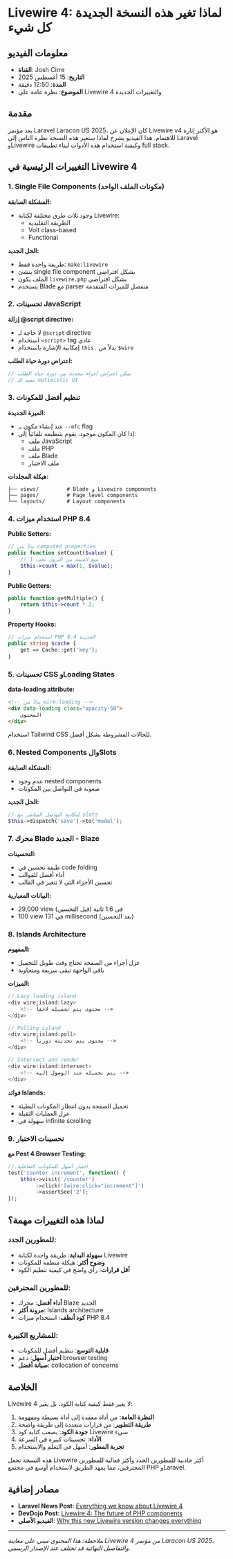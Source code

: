 # Livewire 4: لماذا تغير هذه النسخة الجديدة كل شيء

## معلومات الفيديو
- **القناة**: Josh Cirre
- **التاريخ**: 15 أغسطس 2025
- **المدة**: 12:50 دقيقة
- **الموضوع**: نظرة عامة على Livewire 4 والتغييرات الجديدة

## مقدمة

بعد مؤتمر Laravel Laracon US 2025، كان الإعلان عن Livewire v4 هو الأكثر إثارة للاهتمام. هذا الفيديو يشرح لماذا ستغير هذه النسخة نظرة الناس إلى Laravel وLivewire وكيفية استخدام هذه الأدوات لبناء تطبيقات full stack.

## التغييرات الرئيسية في Livewire 4

### 1. Single File Components (مكونات الملف الواحد)

**المشكلة السابقة:**
- وجود ثلاث طرق مختلفة لكتابة Livewire:
  - الطريقة التقليدية
  - Volt class-based 
  - Functional

**الحل الجديد:**
- طريقة واحدة فقط: `make:livewire`
- ينشئ single file component بشكل افتراضي
- الملف يكون `livewire.php` بشكل افتراضي
- يستخدم Blade مع parser منفصل للميزات المتقدمة

### 2. تحسينات JavaScript

**إزالة @script directive:**
- لا حاجة لـ `@script` directive
- استخدام `<script>` tag عادي
- إمكانية الإشارة باستخدام `this.` بدلاً من `$wire`

**اعتراض دورة حياة الطلب:**
```javascript
// يمكن اعتراض أجزاء محددة من دورة حياة الطلب
// مفيد للـ optimistic UI
```

### 3. تنظيم أفضل للمكونات

**الميزة الجديدة:**
- عند إنشاء مكون بـ `--mfc` flag
- إذا كان المكون موجود، يقوم بتنظيمه تلقائياً إلى:
  - ملف JavaScript
  - ملف PHP
  - ملف Blade
  - ملف الاختبار

**هيكلة المجلدات:**
```
├── views/         # Blade و Livewire components
├── pages/         # Page level components  
└── layouts/       # Layout components
```

### 4. استخدام ميزات PHP 8.4

**Public Setters:**
```php
// بدلاً من computed properties
public function setCount($value) {
    // منع القيمة من النزول تحت 1
    $this->count = max(1, $value);
}
```

**Public Getters:**
```php
public function getMultiple() {
    return $this->count * 2;
}
```

**Property Hooks:**
```php
// استخدام ميزات PHP 8.4 الجديدة
public string $cache {
    get => Cache::get('key');
}
```

### 5. تحسينات CSS وLoading States

**data-loading attribute:**
```html
<!-- بدلاً من wire:loading -->
<div data-loading class="opacity-50">
    المحتوى
</div>
```

استخدام Tailwind CSS للحالات المشروطة بشكل أفضل.

### 6. Nested Components والSlots

**المشكلة السابقة:**
- عدم وجود nested components
- صعوبة في التواصل بين المكونات

**الحل الجديد:**
```php
// إمكانية التواصل المباشر مع slots
$this->dispatch('save')->to('modal');
```

### 7. محرك Blade الجديد - Blaze

**التحسينات:**
- طبقة تحسين في code folding
- أداء أفضل للقوالب
- تحسين الأجزاء التي لا تتغير في القالب

**البيانات المعيارية:**
- 29,000 view في 1.6 ثانية (قبل التحسين)
- 100 view في 131 millisecond (بعد التحسين)

### 8. Islands Architecture

**المفهوم:**
- عزل أجزاء من الصفحة تحتاج وقت طويل للتحميل
- باقي الواجهة تبقى سريعة ومتجاوبة

**الميزات:**
```php
// Lazy loading island
<div wire:island:lazy>
    <!-- محتوى يتم تحميله لاحقاً -->
</div>

// Polling island  
<div wire:island:poll>
    <!-- محتوى يتم تحديثه دورياً -->
</div>

// Intersect and render
<div wire:island:intersect>
    <!-- يتم تحميله عند الوصول إليه -->
</div>
```

**فوائد Islands:**
- تحميل الصفحة بدون انتظار المكونات البطيئة
- عزل العمليات الثقيلة
- سهولة في infinite scrolling

### 9. تحسينات الاختبار

**مع Pest 4 Browser Testing:**
```php
// اختبار أسهل للمكونات التفاعلية
test('counter increment', function() {
    $this->visit('/counter')
         ->click('[wire:click="increment"]')
         ->assertSee('2');
});
```

## لماذا هذه التغييرات مهمة؟

### للمطورين الجدد:
- **سهولة البداية**: طريقة واحدة لكتابة Livewire
- **وضوح أكثر**: هيكلة منظمة للمكونات
- **أقل قرارات**: رأي واضح في كيفية تنظيم الكود

### للمطورين المحترفين:
- **أداء أفضل**: محرك Blaze الجديد
- **مرونة أكثر**: Islands architecture
- **كود أنظف**: استخدام ميزات PHP 8.4

### للمشاريع الكبيرة:
- **قابلية التوسع**: تنظيم أفضل للمكونات
- **اختبار أسهل**: دعم browser testing
- **صيانة أفضل**: collocation of concerns

## الخلاصة

Livewire 4 لا يغير فقط كيفية كتابة الكود، بل يغير:

1. **النظرة العامة**: من أداة معقدة إلى أداة بسيطة ومفهومة
2. **طريقة التطوير**: من قرارات متعددة إلى طريقة واضحة
3. **جودة الكود**: يصعب كتابة كود Livewire سيء
4. **الأداء**: تحسينات كبيرة في السرعة
5. **تجربة المطور**: أسهل في التعلم والاستخدام

هذه النسخة تجعل Livewire أكثر جاذبية للمطورين الجدد وأكثر فعالية للمطورين المحترفين، مما يمهد الطريق لاستخدام أوسع في مجتمع PHP وLaravel.

## مصادر إضافية

- **Laravel News Post**: [Everything we know about Livewire 4](https://laravel-news.com/everything-we-know-about-livewire-4)
- **DevDojo Post**: [Livewire 4: The future of PHP components](https://devdojo.com/post/tnylea/livewire-4-the-future-of-php-components)
- **الفيديو الأصلي**: [Why this new Livewire version changes everything](https://www.youtube.com/watch?v=3oa5ZpDzxjw)

---

*ملاحظة: هذا المحتوى مبني على معاينة Livewire 4 من مؤتمر Laracon US 2025، والتفاصيل النهائية قد تختلف عند الإصدار الرسمي.*